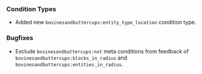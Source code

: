 ### Condition Types
- Added new `bovinesandbuttercups:entity_type_location` condition type.

### Bugfixes
- Exclude `bovinesandbuttercups:not` meta conditions from feedback of `bovinesandbuttercups:blocks_in_radius` and `bovinesandbuttercups:entities_in_radius`.